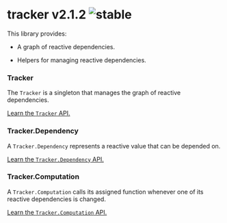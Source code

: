
# tracker v2.1.2 ![stable](https://img.shields.io/badge/stability-stable-4EBA0F.svg?style=flat)

This library provides:

- A graph of reactive dependencies.

- Helpers for managing reactive dependencies.

### Tracker

The `Tracker` is a singleton that manages the graph of reactive dependencies.

[Learn the `Tracker` API.](https://github.com/aleclarson/tracker/wiki/Tracker)

### Tracker.Dependency

A `Tracker.Dependency` represents a reactive value that can be depended on.

[Learn the `Tracker.Dependency` API.](https://github.com/aleclarson/tracker/wiki/Dependency)

### Tracker.Computation

A `Tracker.Computation` calls its assigned function whenever one of its
reactive dependencies is changed.

[Learn the `Tracker.Computation` API.](https://github.com/aleclarson/tracker/wiki/Computation)
